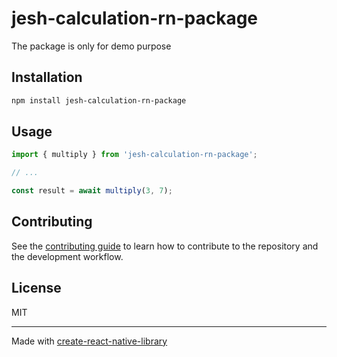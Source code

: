 # jesh-calculation-rn-package

The package is only for demo purpose

## Installation

```sh
npm install jesh-calculation-rn-package
```

## Usage


```js
import { multiply } from 'jesh-calculation-rn-package';

// ...

const result = await multiply(3, 7);
```


## Contributing

See the [contributing guide](CONTRIBUTING.md) to learn how to contribute to the repository and the development workflow.

## License

MIT

---

Made with [create-react-native-library](https://github.com/callstack/react-native-builder-bob)
